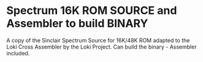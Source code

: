 # Spectrum 16K ROM SOURCE and Assembler to build BINARY
A copy of the Sinclair Spectrum Source for 16K/48K ROM adapted to the Loki Cross Assembler by the Loki Project. Can build the binary - Assembler included. 

